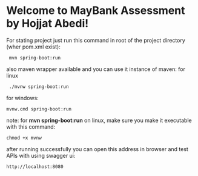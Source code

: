 # Welcome to MayBank Assessment by Hojjat Abedi!

For stating project just run this command in root of the project directory (wher pom.xml exist):

     mvn spring-boot:run
also maven wrapper available and you can use it instance of maven:
for linux

     ./mvnw spring-boot:run
for windows:

    mvnw.cmd spring-boot:run

note: for  **mvn spring-boot:run** on linux, make sure you make it executable with this command:

    chmod +x mvnw
after running successfully you can open this address in browser and test APIs with using swagger ui:

    http://localhost:8080
